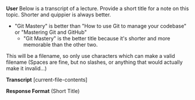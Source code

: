 **User**
Below is a transcript of a lecture. Provide a short title for a note on this topic. Shorter and quippier is always better.

- "Git Mastery" is better than "How to use Git to manage your codebase" or "Mastering Git and GitHub"
  - "Git Mastery" is the better title because it's shorter and more memorable than the other two.

This will be a filename, so only use characters which can make a valid filename (Spaces are fine, but no slashes, or anything that would actually make it invalid…)

**Transcript**
[current-file-contents]

**Response Format**
(Short Title)
